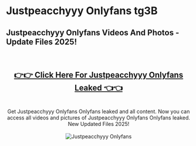 # Justpeacchyyy Onlyfans tg3B

<h2>Justpeacchyyy Onlyfans Videos And Photos - Update Files 2025!</h2>
<br>
<div align="center">
<h2><a href="https://213.232.235.80/live/video.php?q=justpeacchyyy-onlyfans" rel="nofollow">👉👉 Click Here For Justpeacchyyy Onlyfans Leaked 👈👈</a></h2>

<br>
Get Justpeacchyyy Onlyfans Onlyfans leaked and all content. Now you can access all videos and pictures of Justpeacchyyy Onlyfans Onlyfans leaked. New Updated Files 2025!
<br>
<br>
<a href="https://213.232.235.80/live/video.php?q=justpeacchyyy-onlyfans" rel="nofollow" data-target="animated-image.originalLink"><img src="https://i.imgur.com/dJHk4Zq.gif" alt="Justpeacchyyy Onlyfans" style="max-width: 100%; display: inline-block;" data-target="animated-image.originalImage"></a>
</div>
<br>